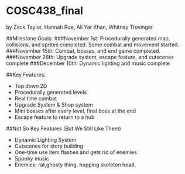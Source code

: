 # COSC438_final
by Zack Taylor, Hannah Roe, Ali Yar Khan, Whitney Trovinger

##Milestone Goals:
###November 1st: Procedurally generated map, collisions, and sprites completed. Some combat and movement started.
###November 15th: Combat, bosses, and end game completed. 
###November 26th: Upgrade system, escape feature, and cutscenes complete
###December 10th: Dynamic lighting and music complete

##Key Features: 
- Top down 2D
- Procedurally generated levels
- Real time combat 
- Upgrade System & Shop system 
- Mini bosses after every level, final boss at the end 
- Escape feature to return to a hub

##Not So Key Features (But We Still Like Them) 
- Dynamic Lighting System 
- Cutscenes for story building
- One-time use item flashes and gets rid of enemies 
- Spooky music
- Enemies: rat,ghosty thing, hopping skeleton head. 



